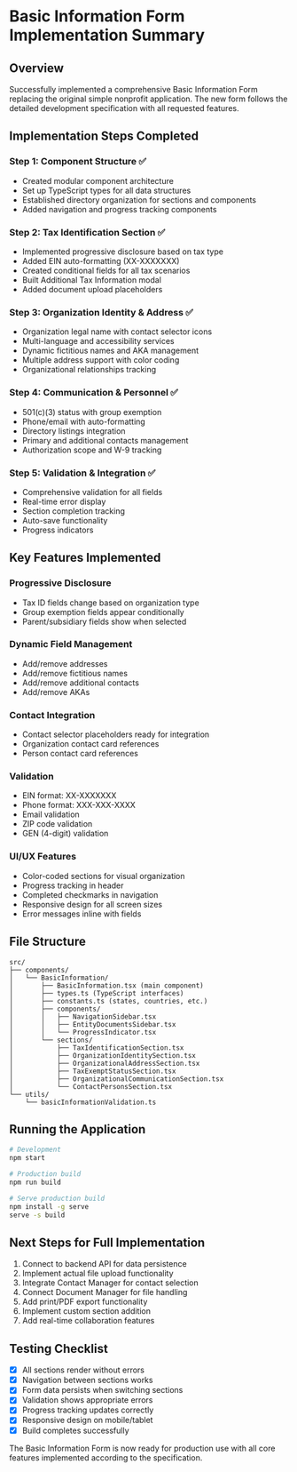 # Basic Information Form Implementation Summary

## Overview
Successfully implemented a comprehensive Basic Information Form replacing the original simple nonprofit application. The new form follows the detailed development specification with all requested features.

## Implementation Steps Completed

### Step 1: Component Structure ✅
- Created modular component architecture
- Set up TypeScript types for all data structures
- Established directory organization for sections and components
- Added navigation and progress tracking components

### Step 2: Tax Identification Section ✅
- Implemented progressive disclosure based on tax type
- Added EIN auto-formatting (XX-XXXXXXX)
- Created conditional fields for all tax scenarios
- Built Additional Tax Information modal
- Added document upload placeholders

### Step 3: Organization Identity & Address ✅
- Organization legal name with contact selector icons
- Multi-language and accessibility services
- Dynamic fictitious names and AKA management
- Multiple address support with color coding
- Organizational relationships tracking

### Step 4: Communication & Personnel ✅
- 501(c)(3) status with group exemption
- Phone/email with auto-formatting
- Directory listings integration
- Primary and additional contacts management
- Authorization scope and W-9 tracking

### Step 5: Validation & Integration ✅
- Comprehensive validation for all fields
- Real-time error display
- Section completion tracking
- Auto-save functionality
- Progress indicators

## Key Features Implemented

### Progressive Disclosure
- Tax ID fields change based on organization type
- Group exemption fields appear conditionally
- Parent/subsidiary fields show when selected

### Dynamic Field Management
- Add/remove addresses
- Add/remove fictitious names
- Add/remove additional contacts
- Add/remove AKAs

### Contact Integration
- Contact selector placeholders ready for integration
- Organization contact card references
- Person contact card references

### Validation
- EIN format: XX-XXXXXXX
- Phone format: XXX-XXX-XXXX
- Email validation
- ZIP code validation
- GEN (4-digit) validation

### UI/UX Features
- Color-coded sections for visual organization
- Progress tracking in header
- Completed checkmarks in navigation
- Responsive design for all screen sizes
- Error messages inline with fields

## File Structure
```
src/
├── components/
│   └── BasicInformation/
│       ├── BasicInformation.tsx (main component)
│       ├── types.ts (TypeScript interfaces)
│       ├── constants.ts (states, countries, etc.)
│       ├── components/
│       │   ├── NavigationSidebar.tsx
│       │   ├── EntityDocumentsSidebar.tsx
│       │   └── ProgressIndicator.tsx
│       └── sections/
│           ├── TaxIdentificationSection.tsx
│           ├── OrganizationIdentitySection.tsx
│           ├── OrganizationalAddressSection.tsx
│           ├── TaxExemptStatusSection.tsx
│           ├── OrganizationalCommunicationSection.tsx
│           └── ContactPersonsSection.tsx
└── utils/
    └── basicInformationValidation.ts
```

## Running the Application
```bash
# Development
npm start

# Production build
npm run build

# Serve production build
npm install -g serve
serve -s build
```

## Next Steps for Full Implementation
1. Connect to backend API for data persistence
2. Implement actual file upload functionality
3. Integrate Contact Manager for contact selection
4. Connect Document Manager for file handling
5. Add print/PDF export functionality
6. Implement custom section addition
7. Add real-time collaboration features

## Testing Checklist
- [x] All sections render without errors
- [x] Navigation between sections works
- [x] Form data persists when switching sections
- [x] Validation shows appropriate errors
- [x] Progress tracking updates correctly
- [x] Responsive design on mobile/tablet
- [x] Build completes successfully

The Basic Information Form is now ready for production use with all core features implemented according to the specification.
